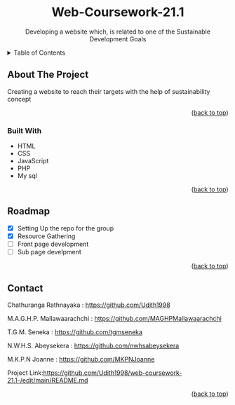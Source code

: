 <div id="top"></div>
<h1 align="center">Web-Coursework-21.1</h1>
<p align="center"> Developing a website which, is related to one of the Sustainable Development Goals </p>
<details>
  <summary>Table of Contents</summary>
  <ol>
    <li>
      <a href="#about-the-project">About The Project</a>
      <ul>
        <li><a href="#built-with">Built With</a></li>
      </ul>
    <li><a href="#roadmap">Roadmap</a></li>
    <li><a href="#contact">Contact</a></li>
    <li><a href="#acknowledgments">Acknowledgments</a></li>
  </ol>
</details>


## About The Project
Creating a website to reach their targets with the help of sustainability concept

<p align="right">(<a href="#top">back to top</a>)</p>

### Built With
* HTML
* CSS
* JavaScript
* PHP
* My sql

<p align="right">(<a href="#top">back to top</a>)</p>

## Roadmap
- [x] Setting Up the repo for the group
- [x] Resource Gathering
- [ ] Front page development
- [ ] Sub page develpment

<p align="right">(<a href="#top">back to top</a>)</p>

## Contact
Chathuranga Rathnayaka : https://github.com/Udith1998

M.A.G.H.P. Mallawaarachchi : https://github.com/MAGHPMallawaarachchi

T.G.M. Seneka : https://github.com/tgmseneka

N.W.H.S. Abeysekera : https://github.com/nwhsabeysekera

M.K.P.N Joanne  :  https://github.com/MKPNJoanne

Project Link:https://github.com/Udith1998/web-coursework-21.1-/edit/main/README.md 
<p align="right">(<a href="#top">back to top</a>)</p>



  
  
    
